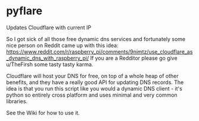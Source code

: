 # pyflare
Updates Cloudflare with current IP

So I got sick of all those free dynamic dns services and fortunately some nice person on Reddit came up with this idea:
https://www.reddit.com/r/raspberry_pi/comments/9nimtz/use_cloudflare_as_dynamic_dns_with_raspberry_pi/
If you are a Redditor please go give u/TheFirsh some tasty tasty karma.

 Cloudflare will host your DNS for free, on top of a whole heap of other benefits, and they have a really good API for updating DNS records. The idea is that you run this script like you would a dynamic DNS client - it's python so entirely cross platform and uses minimal and very common libraries.
 
See the Wiki for how to use it.
